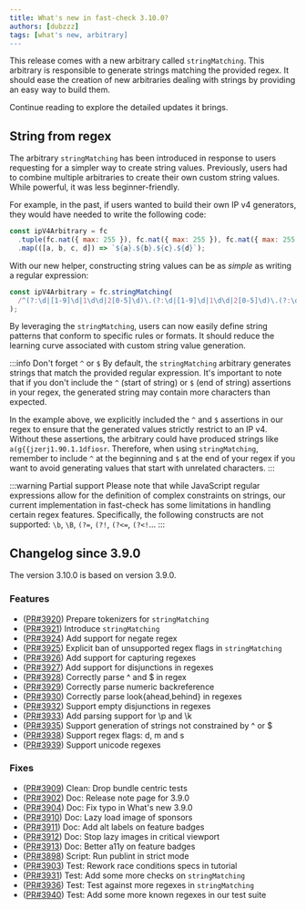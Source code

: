 ```yaml
---
title: What's new in fast-check 3.10.0?
authors: [dubzzz]
tags: [what's new, arbitrary]
---
```


This release comes with a new arbitrary called `stringMatching`. This arbitrary is responsible to generate strings matching the provided regex. It should ease the creation of new arbitraries dealing with strings by providing an easy way to build them.

Continue reading to explore the detailed updates it brings.

<!--truncate-->

## String from regex

The arbitrary `stringMatching` has been introduced in response to users requesting for a simpler way to create string values. Previously, users had to combine multiple arbitraries to create their own custom string values. While powerful, it was less beginner-friendly.

For example, in the past, if users wanted to build their own IP v4 generators, they would have needed to write the following code:

```js
const ipV4Arbitrary = fc
  .tuple(fc.nat({ max: 255 }), fc.nat({ max: 255 }), fc.nat({ max: 255 }), fc.nat({ max: 255 }))
  .map(([a, b, c, d]) => `${a}.${b}.${c}.${d}`);
```

With our new helper, constructing string values can be as _simple_ as writing a regular expression:

```js
const ipV4Arbitrary = fc.stringMatching(
  /^(?:\d|[1-9]\d|1\d\d|2[0-5]\d)\.(?:\d|[1-9]\d|1\d\d|2[0-5]\d)\.(?:\d|[1-9]\d|1\d\d|2[0-5]\d)\.(?:\d|[1-9]\d|1\d\d|2[0-5]\d)$/
);
```

By leveraging the `stringMatching`, users can now easily define string patterns that conform to specific rules or formats. It should reduce the learning curve associated with custom string value generation.

:::info Don't forget `^` or `$`
By default, the `stringMatching` arbitrary generates strings that match the provided regular expression. It's important to note that if you don't include the `^` (start of string) or `$` (end of string) assertions in your regex, the generated string may contain more characters than expected.

In the example above, we explicitly included the `^` and `$` assertions in our regex to ensure that the generated values strictly restrict to an IP v4. Without these assertions, the arbitrary could have produced strings like `a(g{{jzerj1.90.1.1dfiosr`. Therefore, when using `stringMatching`, remember to include `^` at the beginning and `$` at the end of your regex if you want to avoid generating values that start with unrelated characters.
:::

:::warning Partial support
Please note that while JavaScript regular expressions allow for the definition of complex constraints on strings, our current implementation in fast-check has some limitations in handling certain regex features. Specifically, the following constructs are not supported: `\b`, `\B`, `(?=`, `(?!`, `(?<=`, `(?<!`…
:::

## Changelog since 3.9.0

The version 3.10.0 is based on version 3.9.0.

### Features

- ([PR#3920](https://github.com/dubzzz/fast-check/pull/3920)) Prepare tokenizers for `stringMatching`
- ([PR#3921](https://github.com/dubzzz/fast-check/pull/3921)) Introduce `stringMatching`
- ([PR#3924](https://github.com/dubzzz/fast-check/pull/3924)) Add support for negate regex
- ([PR#3925](https://github.com/dubzzz/fast-check/pull/3925)) Explicit ban of unsupported regex flags in `stringMatching`
- ([PR#3926](https://github.com/dubzzz/fast-check/pull/3926)) Add support for capturing regexes
- ([PR#3927](https://github.com/dubzzz/fast-check/pull/3927)) Add support for disjunctions in regexes
- ([PR#3928](https://github.com/dubzzz/fast-check/pull/3928)) Correctly parse ^ and $ in regex
- ([PR#3929](https://github.com/dubzzz/fast-check/pull/3929)) Correctly parse numeric backreference
- ([PR#3930](https://github.com/dubzzz/fast-check/pull/3930)) Correctly parse look{ahead,behind} in regexes
- ([PR#3932](https://github.com/dubzzz/fast-check/pull/3932)) Support empty disjunctions in regexes
- ([PR#3933](https://github.com/dubzzz/fast-check/pull/3933)) Add parsing support for \p and \k
- ([PR#3935](https://github.com/dubzzz/fast-check/pull/3935)) Support generation of strings not constrained by ^ or $
- ([PR#3938](https://github.com/dubzzz/fast-check/pull/3938)) Support regex flags: d, m and s
- ([PR#3939](https://github.com/dubzzz/fast-check/pull/3939)) Support unicode regexes

### Fixes

- ([PR#3909](https://github.com/dubzzz/fast-check/pull/3909)) Clean: Drop bundle centric tests
- ([PR#3902](https://github.com/dubzzz/fast-check/pull/3902)) Doc: Release note page for 3.9.0
- ([PR#3904](https://github.com/dubzzz/fast-check/pull/3904)) Doc: Fix typo in What's new 3.9.0
- ([PR#3910](https://github.com/dubzzz/fast-check/pull/3910)) Doc: Lazy load image of sponsors
- ([PR#3911](https://github.com/dubzzz/fast-check/pull/3911)) Doc: Add alt labels on feature badges
- ([PR#3912](https://github.com/dubzzz/fast-check/pull/3912)) Doc: Stop lazy images in critical viewport
- ([PR#3913](https://github.com/dubzzz/fast-check/pull/3913)) Doc: Better a11y on feature badges
- ([PR#3898](https://github.com/dubzzz/fast-check/pull/3898)) Script: Run publint in strict mode
- ([PR#3903](https://github.com/dubzzz/fast-check/pull/3903)) Test: Rework race conditions specs in tutorial
- ([PR#3931](https://github.com/dubzzz/fast-check/pull/3931)) Test: Add some more checks on `stringMatching`
- ([PR#3936](https://github.com/dubzzz/fast-check/pull/3936)) Test: Test against more regexes in `stringMatching`
- ([PR#3940](https://github.com/dubzzz/fast-check/pull/3940)) Test: Add some more known regexes in our test suite
